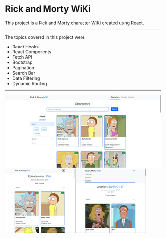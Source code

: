# Rick and Morty WiKi
 
 This project is a Rick and Morty character WiKi created using React.

 ---

 The topics covered in this project were:

* React Hooks
* React Components
* Fetch API
* Bootstrap
* Pagination
* Search Bar
* Data Filtering
* Dynamic Routing

---

<img src='./screenshots/rick-morty-wicki.png' style=''/>
<div style='display: flex; gap: 2px;'>
    <img src='./screenshots/rick-morty-wiki-2.png' style='width: 45%;' />
    <img src='./screenshots/rick-morty-wiki-3.png' style='width: 45%; ' />
</div>

